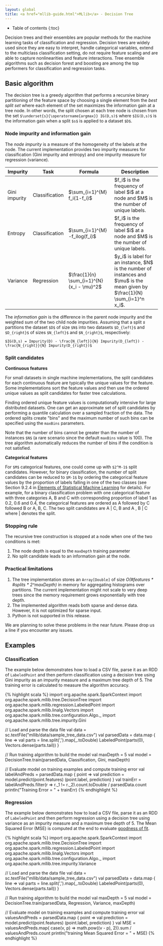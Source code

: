 ```yaml
---
layout: global
title: <a href="mllib-guide.html">MLlib</a> - Decision Tree
---
```


* Table of contents
{:toc}

Decision trees and their ensembles are popular methods for the machine learning tasks of
classification and regression. Decision trees are widely used since they are easy to interpret,
handle categorical variables, extend to the multiclass classification setting, do not require
feature scaling and are able to capture nonlinearities and feature interactions. Tree ensemble
algorithms such as decision forest and boosting are among the top performers for classification and
regression tasks.

## Basic algorithm

The decision tree is a greedy algorithm that performs a recursive binary partitioning of the feature
space by choosing a single element from the *best split set* where each element of the set maximizes
the information gain at a tree node. In other words, the split chosen at each tree node is chosen
from the set `$\underset{s}{\operatorname{argmax}} IG(D,s)$` where `$IG(D,s)$` is the information
gain when a split `$s$` is applied to a dataset `$D$`.

### Node impurity and information gain

The *node impurity* is a measure of the homogeneity of the labels at the node. The current
implementation provides two impurity measures for classification (Gini impurity and entropy) and one
impurity measure for regression (variance).

<table class="table">
  <thead>
    <tr><th>Impurity</th><th>Task</th><th>Formula</th><th>Description</th></tr>
  </thead>
  <tbody>
    <tr>
      <td>Gini impurity</td>
	  <td>Classification</td>
	  <td>$\sum_{i=1}^{M} f_i(1-f_i)$</td><td>$f_i$ is the frequency of label $i$ at a node and $M$ is the number of unique labels.</td>
    </tr>
    <tr>
      <td>Entropy</td>
	  <td>Classification</td>
	  <td>$\sum_{i=1}^{M} -f_ilog(f_i)$</td><td>$f_i$ is the frequency of label $i$ at a node and $M$ is the number of unique labels.</td>
    </tr>
    <tr>
      <td>Variance</td>
	  <td>Regression</td>
     <td>$\frac{1}{n} \sum_{i=1}^{N} (x_i - \mu)^2$</td><td>$y_i$ is label for an instance,
	  $N$ is the number of instances and $\mu$ is the mean given by $\frac{1}{N} \sum_{i=1}^n x_i$.</td>
    </tr>
  </tbody>
</table>

The *information gain* is the difference in the parent node impurity and the weighted sum of the two
child node impurities. Assuming that a split $s$ partitions the dataset `$D$` of size `$N$` into two
datasets `$D_{left}$` and `$D_{right}$` of sizes `$N_{left}$` and `$N_{right}$`, respectively:

`$IG(D,s) = Impurity(D) - \frac{N_{left}}{N} Impurity(D_{left}) - \frac{N_{right}}{N} Impurity(D_{right})$`

### Split candidates

**Continuous features**

For small datasets in single machine implementations, the split candidates for each continuous
feature are typically the unique values for the feature. Some implementations sort the feature
values and then use the ordered unique values as split candidates for faster tree calculations.

Finding ordered unique feature values is computationally intensive for large distributed
datasets. One can get an approximate set of split candidates by performing a quantile calculation
over a sampled fraction of the data. The ordered splits create "bins" and the maximum number of such
bins can be specified using the `maxBins` parameters.

Note that the number of bins cannot be greater than the number of instances `$N$` (a rare scenario
since the default `maxBins` value is 100). The tree algorithm automatically reduces the number of
bins if the condition is not satisfied.

**Categorical features**

For `$M$` categorical features, one could come up with `$2^M-1$` split candidates. However, for
binary classification, the number of split candidates can be reduced to `$M-1$` by ordering the
categorical feature values by the proportion of labels falling in one of the two classes (see
Section 9.2.4 in
[Elements of Statistical Machine Learning](http://statweb.stanford.edu/~tibs/ElemStatLearn/) for
details). For example, for a binary classification problem with one categorical feature with three
categories A, B and C with corresponding proportion of label 1 as 0.2, 0.6 and 0.4, the categorical
features are ordered as A followed by C followed B or A, B, C. The two split candidates are A \| C, B
and A , B \| C where \| denotes the split.

### Stopping rule

The recursive tree construction is stopped at a node when one of the two conditions is met:

1. The node depth is equal to the `maxDepth` training parameter
2. No split candidate leads to an information gain at the node.

### Practical limitations

1. The tree implementation stores an `Array[Double]` of size *O(#features \* #splits \* 2^maxDepth)*
   in memory for aggregating histograms over partitions. The current implementation might not scale
   to very deep trees since the memory requirement grows exponentially with tree depth.
2. The implemented algorithm reads both sparse and dense data. However, it is not optimized for
   sparse input.
3. Python is not supported in this release.
 
We are planning to solve these problems in the near future. Please drop us a line if you encounter
any issues.

## Examples

### Classification

The example below demonstrates how to load a CSV file, parse it as an RDD of `LabeledPoint` and then
perform classification using a decision tree using Gini impurity as an impurity measure and a
maximum tree depth of 5. The training error is calculated to measure the algorithm accuracy.

<div class="codetabs">
<div data-lang="scala">
{% highlight scala %}
import org.apache.spark.SparkContext
import org.apache.spark.mllib.tree.DecisionTree
import org.apache.spark.mllib.regression.LabeledPoint
import org.apache.spark.mllib.linalg.Vectors
import org.apache.spark.mllib.tree.configuration.Algo._
import org.apache.spark.mllib.tree.impurity.Gini

// Load and parse the data file
val data = sc.textFile("mllib/data/sample_tree_data.csv")
val parsedData = data.map { line =>
  val parts = line.split(',').map(_.toDouble)
  LabeledPoint(parts(0), Vectors.dense(parts.tail))
}

// Run training algorithm to build the model
val maxDepth = 5
val model = DecisionTree.train(parsedData, Classification, Gini, maxDepth)

// Evaluate model on training examples and compute training error
val labelAndPreds = parsedData.map { point =>
  val prediction = model.predict(point.features)
  (point.label, prediction)
}
val trainErr = labelAndPreds.filter(r => r._1 != r._2).count.toDouble / parsedData.count
println("Training Error = " + trainErr)
{% endhighlight %}
</div>
</div>

### Regression

The example below demonstrates how to load a CSV file, parse it as an RDD of `LabeledPoint` and then
perform regression using a decision tree using variance as an impurity measure and a maximum tree
depth of 5. The Mean Squared Error (MSE) is computed at the end to evaluate
[goodness of fit](http://en.wikipedia.org/wiki/Goodness_of_fit).

<div class="codetabs">
<div data-lang="scala">
{% highlight scala %}
import org.apache.spark.SparkContext
import org.apache.spark.mllib.tree.DecisionTree
import org.apache.spark.mllib.regression.LabeledPoint
import org.apache.spark.mllib.linalg.Vectors
import org.apache.spark.mllib.tree.configuration.Algo._
import org.apache.spark.mllib.tree.impurity.Variance

// Load and parse the data file
val data = sc.textFile("mllib/data/sample_tree_data.csv")
val parsedData = data.map { line =>
  val parts = line.split(',').map(_.toDouble)
  LabeledPoint(parts(0), Vectors.dense(parts.tail))
}

// Run training algorithm to build the model
val maxDepth = 5
val model = DecisionTree.train(parsedData, Regression, Variance, maxDepth)

// Evaluate model on training examples and compute training error
val valuesAndPreds = parsedData.map { point =>
  val prediction = model.predict(point.features)
  (point.label, prediction)
}
val MSE = valuesAndPreds.map{ case(v, p) => math.pow((v - p), 2)}.sum / valuesAndPreds.count
println("training Mean Squared Error = " + MSE)
{% endhighlight %}
</div>
</div>
